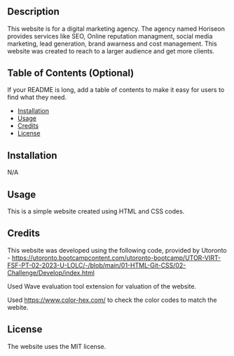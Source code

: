# <Horiseon>

## Description

This website is for a digital marketing agency. The agency named Horiseon provides services like SEO, Online reputation managment, social media marketing, lead generation, brand awarness and cost management. This website was created to reach to a larger audience and get more clients.

## Table of Contents (Optional)

If your README is long, add a table of contents to make it easy for users to find what they need.

- [Installation](#installation)
- [Usage](#usage)
- [Credits](#credits)
- [License](#license)

## Installation

N/A

## Usage

This is a simple website created using HTML and CSS codes.

## Credits

This website was developed using the following code, provided by Utoronto - https://utoronto.bootcampcontent.com/utoronto-bootcamp/UTOR-VIRT-FSF-PT-02-2023-U-LOLC/-/blob/main/01-HTML-Git-CSS/02-Challenge/Develop/index.html

Used Wave evaluation tool extension for valuation of the website.

Used https://www.color-hex.com/ to check the color codes to match the webite.

## License

The website uses the MIT license.
